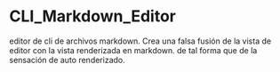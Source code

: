 # CLI_Markdown_Editor
editor de cli de archivos markdown. Crea una falsa fusión de la vista de editor con la vista renderizada en markdown. de tal forma que de la sensación de auto renderizado. 
